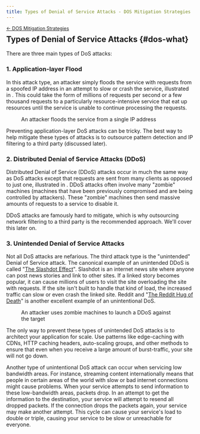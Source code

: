 ```yaml
---
title: Types of Denial of Service Attacks - DOS Mitigation Strategies
---
```


<div style="font-size: 0.9em; margin-bottom: -20px;"><a href="/books/api-security/dos/">&larr; DOS Mitigation Strategies</a></div>

## Types of Denial of Service Attacks {#dos-what}

There are three main types of DoS attacks:

### 1. Application-layer Flood
In this attack type, an attacker simply floods the service with requests from a spoofed IP address in an attempt to slow or crash the service, illustrated in <a href="#fig_dos_flood" class="figref"></a>. This could take the form of millions of requests per second or a few thousand requests to a particularly resource-intensive service that eat up resources until the service is unable to continue processing the requests.

<figure id="fig_dos_flood">
  <img /assets/img/books/attack.png" alt=""/>
  <figcaption>An attacker floods the service from a single IP address</figcaption>
</figure>

Preventing application-layer DoS attacks can be tricky. The best way to help mitigate these types of attacks is to outsource pattern detection and IP filtering to a third party (discussed later).


### 2. Distributed Denial of Service Attacks (DDoS)
Distributed Denial of Service (DDoS) attacks occur in much the same way as DoS attacks except that requests are sent from many clients as opposed to just one, illustrated in <a href="#fig_dos_ddos" class="figref"></a>. DDoS attacks often involve many "zombie" machines (machines that have been previously compromised and are being controlled by attackers). These "zombie" machines then send massive amounts of requests to a service to disable it.

DDoS attacks are famously hard to mitigate, which is why outsourcing network filtering to a third party is the recommended approach. We'll cover this later on.


### 3. Unintended Denial of Service Attacks
Not all DoS attacks are nefarious. The third attack type is the "unintended" Denial of Service attack. The canonical example of an unintended DDoS is called "[The Slashdot Effect](https://hup.hu/old/stuff/slashdotted/SlashDotEffect.html)". Slashdot is an internet news site where anyone can post news stories and link to other sites. If a linked story becomes popular, it can cause millions of users to visit the site overloading the site with requests. If the site isn't built to handle that kind of load, the increased traffic can slow or even crash the linked site. Reddit and "[The Reddit Hug of Death](https://thenextweb.com/socialmedia/2012/01/17/how-reddit-turned-one-congressional-candidates-campaign-upside-down/)" is another excellent example of an unintentional DoS.

<figure id="fig_dos_ddos">
  <img /assets/img/books/ddos.png" alt=""/>
  <figcaption>An attacker uses zombie machines to launch a DDoS against the target</figcaption>
</figure>

The only way to prevent these types of unintended DoS attacks is to architect your application for scale. Use patterns like edge-caching with CDNs, HTTP caching headers, auto-scaling groups, and other methods to ensure that even when you receive a large amount of burst-traffic, your site will not go down.

Another type of unintentional DoS attack can occur when servicing low bandwidth areas. For instance, streaming content internationally means that people in certain areas of the world with slow or bad internet connections might cause problems. When your service attempts to send information to these low-bandwidth areas, packets drop. In an attempt to get the information to the destination, your service will attempt to resend all dropped packets. If the connection drops the packets again, your service may make another attempt. This cycle can cause your service's load to double or triple, causing your service to be slow or unreachable for everyone.
